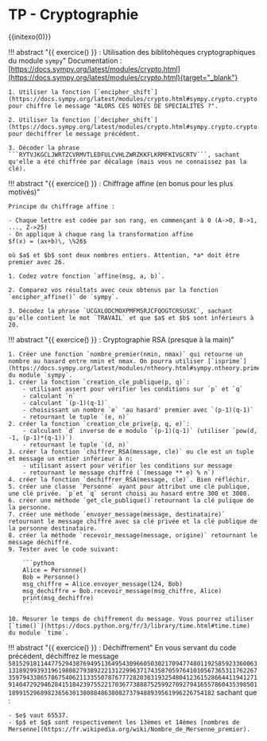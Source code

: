 # TP - Cryptographie

{{initexo(0)}}



!!! abstract "{{ exercice() }} : Utilisation des biblitohèques cryptographiques du module ```sympy```"
    Documentation : [https://docs.sympy.org/latest/modules/crypto.html](https://docs.sympy.org/latest/modules/crypto.html){target="_blank"}

    1. Utiliser la fonction [`encipher_shift`](https://docs.sympy.org/latest/modules/crypto.html#sympy.crypto.crypto.encipher_shift) pour chiffre le message "ALORS CES NOTES DE SPECIALITES ?".

    2. Utiliser la fonction [`decipher_shift`](https://docs.sympy.org/latest/modules/crypto.html#sympy.crypto.crypto.decipher_shift) pour déchiffrer le message précédent.

    3. Décoder la phrase ```RYTVJKGCLJWRTZCVRMVTLEDFULCVHLZWRZKKFLKRMFKIVGCRTV```, sachant qu'elle a été chiffrée par décalage (mais vous ne connaissez pas la clé).


<!-- ??? tip "correction"
        ```python linenums='1'
        from sympy.crypto.crypto import encipher_affine

        msg = 'RYTVJKGCLJWRTZCVRMVTLEDFULCVHLZWRZKKFLKRMFKIVGCRTV'

        for cle in range(26):
            phrase = decipher_shift(msg, cle)
            print(phrase)
        ``` -->


!!! abstract "{{ exercice() }} : Chiffrage affine (en bonus pour les plus motivés)"

    Principe du chiffrage affine :

    - Chaque lettre est codée par son rang, en commençant à 0 (A->0, B->1, ..., Z->25)
    - On applique à chaque rang la transformation affine 
    $f(x) = (ax+b)\, \%26$

    où $a$ et $b$ sont deux nombres entiers. Attention, *a* doit être premier avec 26.

    1. Codez votre fonction `affine(msg, a, b)`.

    2. Comparez vos résultats avec ceux obtenus par la fonction `encipher_affine()` de `sympy`.

    3. Décodez la phrase `UCGXLODCMOXPMFMSRJCFQOGTCRSUSXC`, sachant qu'elle contient le mot `TRAVAIL` et que $a$ et $b$ sont inférieurs à 20.

<!-- ??? tip "correction"
    ```python linenums='1'
    def rang(lettre):
        return ord(lettre) - 65

    def affine(msg, a, b):
        sol = ""
        for lettre in msg:
            rg = rang(lettre)
            nv_rg = (a*rg + b) % 26 #chiffrement affine
            nv_lettre = chr(nv_rg + 65)
            sol += nv_lettre
        return sol
    ``` -->
<!-- ??? tip "correction"
    ```python linenums='1'
    from sympy.crypto.crypto import encipher_affine, decipher_affine
    from math import gcd

    for a in range(1,20):
        for b in range(1,20):
            if gcd(a,26) == 1:
                p = decipher_affine('UCGXLODCMOXPMFMSRJCFQOGTCRSUSXC', (a,b))
                if 'TRAVAIL' in p:
                    print(p)
    ``` -->

!!! abstract "{{ exercice() }} : Cryptographie RSA (presque à la main)"

    1. Créer une fonction `nombre_premier(nmin, nmax)` qui retourne un nombre au hasard entre nmin et nmax. On pourra utiliser [`isprime`](https://docs.sympy.org/latest/modules/ntheory.html#sympy.ntheory.primetest.isprime) du module `sympy`.
    1. créer la fonction `creation_cle_publique(p, q)`:
        - utilisant assert pour vérifier les conditions sur `p` et `q`
        - calculant `n`
        - calculant `(p-1)(q-1)`
        - choisissant un nombre `e` 'au hasard' premier avec `(p-1)(q-1)`
        - retournant le tuple `(e, n)`
    2. créer la fonction `creation_cle_prive(p, q, e)`:
        - calculant `d` inverse de e modulo `(p-1)(q-1)` (utiliser `pow(d, -1, (p-1)*(q-1))`)
        - retournant le tuple `(d, n)`
    3. créer la fonction `chiffrer_RSA(message, cle)` ou cle est un tuple et message un entier inférieur à n:
        - utilisant assert pour vérifier les conditions sur message
        - retournant le message chiffré (`(message ** e) % n`)
    4. créer la fonction `dechiffrer_RSA(message, cle)`. Bien réfléchir.
    5. créer une classe `Personne` ayant pour attribut une clé publique, une clé privée. `p`et `q` seront choisi au hasard entre 300 et 3000.
    6. créer une méthode `get_cle_publique()`retournant la clé pulique de la personne.
    7. créer une méthode `envoyer_message(message, destinataire)` retournant le message chiffré avec sa clé privée et la clé publique de la personne destinataire.
    8. créer la méthode `recevoir_message(message, origine)` retournant le message déchiffré.
    9. Tester avec le code suivant:

        ```python
        Alice = Personne()
        Bob = Personne()
        msg_chiffre = Alice.envoyer_message(124, Bob)
        msg_dechiffre = Bob.recevoir_message(msg_chiffre, Alice)
        print(msg_dechiffre)
        ```

    10. Mesurer le temps de chiffrement du message. Vous pourrez utiliser [`time()`](https://docs.python.org/fr/3/library/time.html#time.time) du module `time`.



<!--     ```python linenums='1'
    import Crypto
    import libnum
    from Crypto.Util.number import bytes_to_long, long_to_bytes
    from Crypto.Random import get_random_bytes 

    bits = 256
    msg = "en NSI on fait de la crypto"

    p = Crypto.Util.number.getPrime(bits, randfunc=get_random_bytes)
    q = Crypto.Util.number.getPrime(bits, randfunc=get_random_bytes)

    n = p * q
    phi = (p - 1) * (q - 1)

    e = 65537  # 65537 est un nombre premier, donc forcément premier avec phi
    d = libnum.invmod(e, phi)  # on calcule l'inverse de e modulo phi

    M = bytes_to_long(msg.encode('utf-8'))

    c = pow(M, e, n) # M puissance e modulo n
    res = pow(c, d, n)

    print(long_to_bytes(res))


    ```

    1. Analysez le programme ci-dessous pour y retrouver chaque étape du chiffrement RSA.
    2. Exécutez le programme et regardez en console le contenu des différentes variables.
    3. Observez les deux lignes qui contiennent les opérations de chiffrement et de déchiffrement : que faut-il changer pour chiffrer avec la clé privée et déchiffrer avec la clé publique ?


??? tip "correction"
    Q3. Il suffit d'inverser ```e``` et ```d```  dans les lignes 20 et 21. -->

!!! abstract "{{ exercice() }} :  Déchiffrement"
    En vous servant du code précédent, déchiffrez le message ```58152918114477529438769495136495430966050302170947748011925859233600631318929939319619808279389222131229963717435870597641010567365311762267359794338657867540621133550787677728203831932548041236152866441194127191404729294628415184239755221703677388875259927092794165578604353985011899152968982365630138088486380827379488939561996226754182```  sachant que :

    - $e$ vaut 65537.
    - $p$ et $q$ sont respectivement les 13èmes et 14èmes [nombres de Mersenne](https://fr.wikipedia.org/wiki/Nombre_de_Mersenne_premier).

<!--
??? tip "correction"
    ```python linenums='1'
    import Crypto
    import libnum
    from Crypto.Util.number import bytes_to_long, long_to_bytes
    from Crypto.Random import get_random_bytes 

    bits = 256
    msg = "en NSI on fait de la crypto"

    # p = Crypto.Util.number.getPrime(bits, randfunc=get_random_bytes)
    # q = Crypto.Util.number.getPrime(bits, randfunc=get_random_bytes)
    p = 2**521 - 1
    q = 2**607 - 1


    n = p * q
    phi = (p - 1) * (q - 1)

    e = 65537  # 65537 est un nombre premier, donc forcément premier avec phi
    d = libnum.invmod(e, phi)  # on calcule l'inverse de e modulo phi

    # M = bytes_to_long(msg.encode('utf-8'))
    # 
    # c = pow(M, e, n) # M puissance e modulo n

    c = 58152918114477529438769495136495430966050302170947748011925859233600631318929939319619808279389222131229963717435870597641010567365311762267359794338657867540621133550787677728203831932548041236152866441194127191404729294628415184239755221703677388875259927092794165578604353985011899152968982365630138088486380827379488939561996226754182
    res = pow(c, d, n)

    print(long_to_bytes(res))
    ```


### Exercice 5
**module RSA** dans les règles de l'art



```python
from Crypto.PublicKey import RSA
from Crypto.Cipher import PKCS1_OAEP
import binascii

keyPair = RSA.generate(1024)

pubKey = keyPair.publickey()

pubKeyPEM = pubKey.exportKey()

privKeyPEM = keyPair.exportKey()


msg = b'vive la crypto en NSI !'
encryptor = PKCS1_OAEP.new(pubKey)
encrypted = encryptor.encrypt(msg)
print("Encrypted:", binascii.hexlify(encrypted))


decryptor = PKCS1_OAEP.new(keyPair)
decrypted = decryptor.decrypt(encrypted)
print('Decrypted:', decrypted)
```
 -->